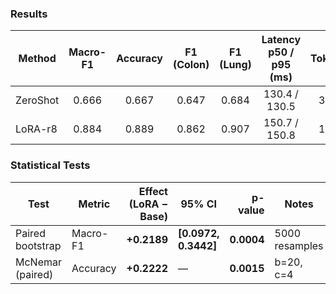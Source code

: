 ### Results
| Method | Macro-F1 | Accuracy | F1 (Colon) | F1 (Lung) | Latency p50 / p95 (ms) | Tokens/s | Trainable Params (MB) | Train Time (min) |
|---|:---:|:---:|:---:|:---:|:---:|:---:|:---:|:---:|
| ZeroShot | 0.666 | 0.667 | 0.647 | 0.684 | 130.4 / 130.5 | 31.92 | 0.0 | 0.0 |
| LoRA-r8 | 0.884 | 0.889 | 0.862 | 0.907 | 150.7 / 150.8 | 19.90 | 41.9 | 6.2 |

### Statistical Tests
| Test | Metric | Effect (LoRA − Base) | 95% CI | p-value | Notes |
|---|---|---:|---|---:|---|
| Paired bootstrap | Macro-F1 | **+0.2189** | **[0.0972, 0.3442]** | **0.0004** | 5000 resamples |
| McNemar (paired) | Accuracy | **+0.2222** | — | **0.0015** | b=20, c=4 |
